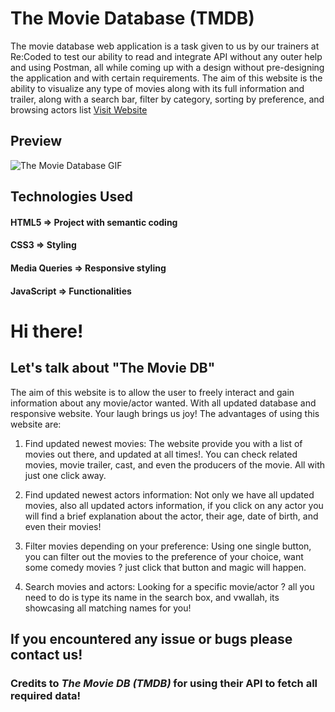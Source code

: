 # The Movie Database (TMDB)

The movie database web application is a task given to us by our trainers at Re:Coded to test our ability to read and integrate API without any outer help and using Postman, all while coming up with a design without pre-designing the application and with certain requirements. The aim of this website is the ability to visualize any type of movies along with its full information and trailer, along with a search bar, filter by category, sorting by preference, and browsing actors list
[Visit Website](https://imoviedba.netlify.app/)

## Preview
![The Movie Database GIF](https://github.com/awadbilal/portfolio/raw/master/src/locales/images/IMDBAGIF.gif)

## Technologies Used

#### HTML5 => Project with semantic coding
#### CSS3 => Styling
#### Media Queries => Responsive styling
#### JavaScript => Functionalities

#

# Hi there!
## Let's talk about "The Movie DB"
The aim of this website is to allow the user to freely interact and gain information about any movie/actor wanted. With all updated database and responsive website. Your laugh brings us joy! The advantages of using this website are:

1. Find updated newest movies:
The website provide you with a list of movies out there, and updated at all times!. You can check related movies, movie trailer, cast, and even the producers of the movie. All with just one click away.

2. Find updated newest actors information:
Not only we have all updated movies, also all updated actors information, if you click on any actor you will find a brief explanation about the actor, their age, date of birth, and even their movies!

3. Filter movies depending on your preference:
Using one single button, you can filter out the movies to the preference of your choice, want some comedy movies ? just click that button and magic will happen.

4. Search movies and actors:
Looking for a specific movie/actor ? all you need to do is type its name in the search box, and vwallah, its showcasing all matching names for you!


## If you encountered any issue or bugs please contact us!
### Credits to _**The Movie DB (TMDB)**_ for using their API to fetch all required data!
